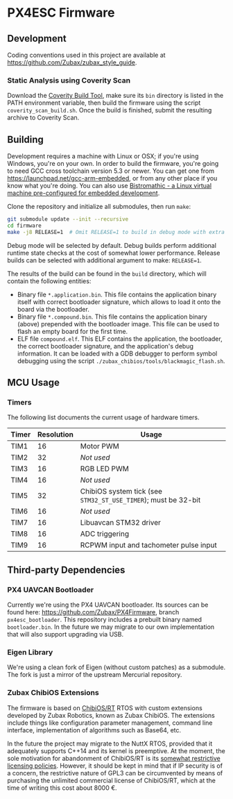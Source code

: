 PX4ESC Firmware
===============

## Development

Coding conventions used in this project are available at <https://github.com/Zubax/zubax_style_guide>.

### Static Analysis using Coverity Scan

Download the [Coverity Build Tool](https://scan.coverity.com/download?tab=cxx),
make sure its `bin` directory is listed in the PATH environment variable,
then build the firmware using the script `coverity_scan_build.sh`.
Once the build is finished, submit the resulting archive to Coverity Scan.

## Building

Development requires a machine with Linux or OSX; if you're using Windows, you're on your own.
In order to build the firmware, you're going to need GCC cross toolchain version 5.3 or newer.
You can get one from <https://launchpad.net/gcc-arm-embedded>, or from any other place if you know what you're doing.
You can also use
[Bistromathic - a Linux virtual machine pre-configured for embedded development](https://files.zubax.com/vm/bistromathic.ova).

Clone the repository and initialize all submodules, then run `make`:

```bash
git submodule update --init --recursive
cd firmware
make -j8 RELEASE=1  # Omit RELEASE=1 to build in debug mode with extra runtime checks
```

Debug mode will be selected by default.
Debug builds perform additional runtime state checks at the cost of somewhat lower performance.
Release builds can be selected with additional argument to make: `RELEASE=1`.

The results of the build can be found in the `build` directory, which will contain the following entities:

* Binary file `*.application.bin`.
This file contains the application binary itself with correct bootloader signature,
which allows to load it onto the board via the bootloader.
* Binary file `*.compound.bin`.
This file contains the application binary (above) prepended with the bootloader image.
This file can be used to flash an empty board for the first time.
* ELF file `compound.elf`.
This ELF contains the application, the bootloader, the correct bootloader signature,
and the application's debug information.
It can be loaded with a GDB debugger to perform symbol debugging using the script
`./zubax_chibios/tools/blackmagic_flash.sh`.

## MCU Usage

### Timers

The following list documents the current usage of hardware timers.

Timer   | Resolution| Usage
--------|-----------|--------------------------------------------------------------------------------------------------
TIM1    | 16        | Motor PWM
TIM2    | 32        | *Not used*
TIM3    | 16        | RGB LED PWM
TIM4    | 16        | *Not used*
TIM5    | 32        | ChibiOS system tick (see `STM32_ST_USE_TIMER`); must be 32-bit
TIM6    | 16        | *Not used*
TIM7    | 16        | Libuavcan STM32 driver
TIM8    | 16        | ADC triggering
TIM9    | 16        | RCPWM input and tachometer pulse input

## Third-party Dependencies

### PX4 UAVCAN Bootloader

Currently we're using the PX4 UAVCAN bootloader.
Its sources can be found here: <https://github.com/Zubax/PX4Firmware>, branch `px4esc_bootloader`.
This repository includes a prebuilt binary named `bootloader.bin`.
In the future we may migrate to our own implementation that will also support upgrading via USB.

### Eigen Library

We're using a clean fork of Eigen (without custom patches) as a submodule.
The fork is just a mirror of the upstream Mercurial repository.

### Zubax ChibiOS Extensions

The firmware is based on [ChibiOS/RT](http://chibios.org) RTOS with custom extensions developed by Zubax Robotics,
known as Zubax ChibiOS.
The extensions include things like configuration parameter management, command line interface,
implementation of algorithms such as Base64, etc.

In the future the project may migrate to the NuttX RTOS, provided that it adequately supports C++14 and
its kernel is preemptive.
At the moment, the sole motivation for abandonment of ChibiOS/RT is its
[somewhat restrictive licensing policies](http://www.chibios.org/dokuwiki/doku.php?id=chibios:licensing:start).
However, it should be kept in mind that if IP security is of a concern, the restrictive nature of GPL3 can be
circumvented by means of purchasing the unlimited commercial license of ChibiOS/RT,
which at the time of writing this cost about 8000 &euro;.
